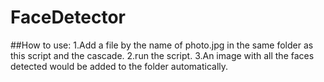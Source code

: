 # FaceDetector
##How to use:
1.Add a file by the name of photo.jpg in the same folder as this script and the cascade.
2.run the script.
3.An image with all the faces detected would be added to the folder automatically.
